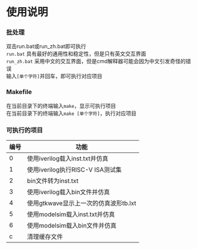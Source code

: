 # 使用说明

### 批处理
双击run.bat或run_zh.bat即可执行  
`run.bat` 具有最好的通用性和稳定性，但是只有英文交互界面  
`run_zh.bat` 采用中文的交互界面，但是cmd解释器可能会因为中文引发奇怪的错误  
输入`[单个字符]`并回车，即可执行对应项目  

### Makefile
在当前目录下的终端输入`make`，显示可执行项目  
在当前目录下的终端输入`make [单个字符]`，执行对应项目  

### 可执行的项目

| 编号 | 功能 |
|---|---|
|0 | 使用iverilog载入inst.txt并仿真|
|1 | 使用iverilog执行RISC-V ISA测试集|
|2 | bin文件转为inst.txt|
|3 | 使用iverilog载入bin文件并仿真|
|4 | 使用gtkwave显示上一次的仿真波形tb.lxt|
|5 | 使用modelsim载入inst.txt并仿真|
|6 | 使用modelsim载入bin文件并仿真|
|c | 清理缓存文件|
